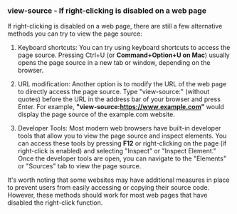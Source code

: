 ### view-source - If right-clicking is disabled on a web page

If right-clicking is disabled on a web page, there are still a few alternative methods you can try to view the page source:

1. Keyboard shortcuts: You can try using keyboard shortcuts to access the page source. Pressing Ctrl+U (or **Command+Option+U on Mac**) usually opens the page source in a new tab or window, depending on the browser.

2. URL modification: Another option is to modify the URL of the web page to directly access the page source. Type "view-source:" (without quotes) before the URL in the address bar of your browser and press Enter. For example, **"view-source:https://www.example.com"** would display the page source of the example.com website.

3. Developer Tools: Most modern web browsers have built-in developer tools that allow you to view the page source and inspect elements. You can access these tools by pressing **F12** or right-clicking on the page (if right-click is enabled) and selecting "Inspect" or "Inspect Element." Once the developer tools are open, you can navigate to the "Elements" or "Sources" tab to view the page source.

It's worth noting that some websites may have additional measures in place to prevent users from easily accessing or copying their source code. However, these methods should work for most web pages that have disabled the right-click function.